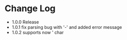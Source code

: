 # Change Log
- 1.0.0 Release   
- 1.0.1 fix parsing bug with '-' and added error message    
- 1.0.2 supports now ' char    
